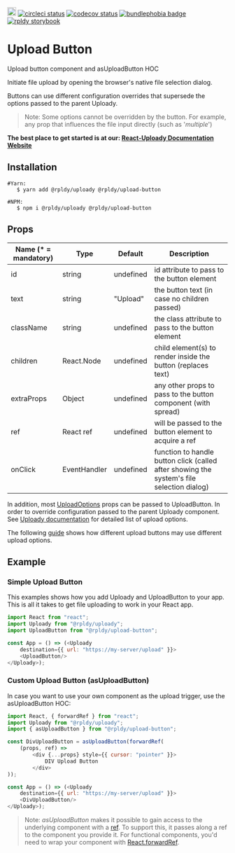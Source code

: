 <a href="https://badge.fury.io/js/%40rpldy%2Fupload-button">
    <img src="https://badge.fury.io/js/%40rpldy%2Fupload-button.svg" alt="npm version" height="20"></a>
<a href="https://circleci.com/gh/rpldy/react-uploady">
    <img src="https://circleci.com/gh/rpldy/react-uploady.svg?style=svg" alt="circleci status"/></a>  
<a href="https://codecov.io/gh/rpldy/react-uploady">
    <img src="https://codecov.io/gh/rpldy/react-uploady/branch/master/graph/badge.svg" alt="codecov status"/></a> 
<a href="https://bundlephobia.com/result?p=@rpldy/upload-button">
    <img src="https://badgen.net/bundlephobia/minzip/@rpldy/upload-button" alt="bundlephobia badge"/></a>
<a href="https://react-uploady-storybook.netlify.com/?path=/story/upload-button--simple">
   <img src="https://cdn.jsdelivr.net/gh/storybookjs/brand@master/badge/badge-storybook.svg" alt="rpldy storybook"/></a> 

# Upload Button

Upload button component and asUploadButton HOC

Initiate file upload by opening the browser's native file selection dialog.

Buttons can use different configuration overrides that supersede the options passed to the parent Uploady. 

> Note: Some options cannot be overridden by the button. For example, any prop that influences the file input directly (such as '_multiple_')

**The best place to get started is at our: [React-Uploady Documentation Website](https://react-uploady.netlify.app)**

## Installation

```shell
#Yarn: 
   $ yarn add @rpldy/uploady @rpldy/upload-button 

#NPM:
   $ npm i @rpldy/uploady @rpldy/upload-button 
``` 

## Props

| Name (* = mandatory) | Type          | Default       | Description                                                                               |
| --------------       | ------------- | ------------- |-------------------------------------------------------------------------------------------|
| id             | string            | undefined | id attribute to pass to the button element                                                |
| text           | string            | "Upload"  | the button text (in case no children passed) |                                              
| className      | string            | undefined | the class attribute to pass to the button element                                         |
| children       | React.Node        | undefined | child element(s) to render inside the button (replaces text)                              |
| extraProps     | Object            | undefined | any other props to pass to the button component (with spread)                             |
| ref            | React ref         | undefined | will be passed to the button element to acquire a ref                                     |
| onClick        | EventHandler      | undefined | function to handle button click (called after showing the system's file selection dialog) |

In addition, most [UploadOptions](../../core/shared/src/types.js#L104) props can be passed to UploadButton.
In order to override configuration passed to the parent Uploady component. 
See [Uploady documentation](../uploady#props) for detailed list of upload options.

The following [guide](../../../guides/DifferentConfiguration.md) shows how different upload buttons may use different upload options.

## Example

### Simple Upload Button

This examples shows how you add Uploady and UploadButton to your app.
This is all it takes to get file uploading to work in your React app.

```javascript 
import React from "react";
import Uploady from "@rpldy/uploady";
import UploadButton from "@rpldy/upload-button";

const App = () => (<Uploady
    destination={{ url: "https://my-server/upload" }}>
    <UploadButton/>
</Uploady>);

```

### Custom Upload Button (asUploadButton)

In case you want to use your own component as the upload trigger, use the asUploadButton HOC:

```javascript
import React, { forwardRef } from "react";
import Uploady from "@rpldy/uploady";
import { asUploadButton } from "@rpldy/upload-button";

const DivUploadButton = asUploadButton(forwardRef(
    (props, ref) =>
        <div {...props} style={{ cursor: "pointer" }}>
            DIV Upload Button
        </div>
));

const App = () => (<Uploady
    destination={{ url: "https://my-server/upload" }}>
    <DivUploadButton/>
</Uploady>);

```

> Note: _asUploadButton_ makes it possible to gain access to the underlying component with a [ref](https://reactjs.org/docs/refs-and-the-dom.html).
  To support this, it passes along a ref to the component you provide it. For functional components, 
  you'd need to wrap your component with [React.forwardRef](https://reactjs.org/docs/react-api.html#reactforwardref).